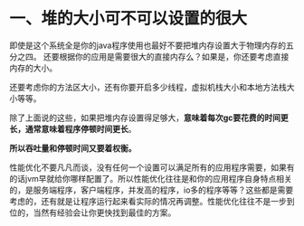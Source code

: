 # 一、堆的大小可不可以设置的很大

 即使是这个系统全是你的java程序使用也最好不要把堆内存设置大于物理内存的五分之四。 
还要根据你的应用是需要很大的直接内存么？如果是，你还要考虑直接内存的大小。

还要考虑你的方法区大小，还有你要开启多少线程，虚拟机栈大小和本地方法栈大小等等。 

除了上面说的这些，如果把堆内存设置得足够大，**意味着每次gc要花费的时间更长，通常意味着程序停顿时间更长**。

**所以吞吐量和停顿时间又要着权衡。** 

性能优化不要凡凡而谈，没有任何一个设置可以满足所有的应用程序需要，如果有的话jvm早就给你哪样配置了。所以性能优化往往是和你的应用程序自身特点相关的，是服务端程序，客户端程序，并发高的程序，io多的程序等等？这些都是需要考虑的，还有就是让程序运行起来看实际的情况再调整。性能优化往往不是一步到位的，当然有经验会让你更快找到最佳的方案。  

